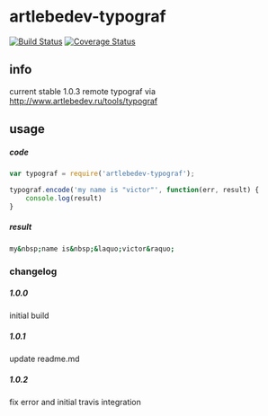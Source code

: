 # artlebedev-typograf

[![Build Status](https://travis-ci.org/spat-ne-hochu/artlebedev-typograf.svg?branch=master)](https://travis-ci.org/spat-ne-hochu/artlebedev-typograf)
[![Coverage Status](https://coveralls.io/repos/spat-ne-hochu/artlebedev-typograf/badge.svg?branch=master&service=github)](https://coveralls.io/github/spat-ne-hochu/artlebedev-typograf?branch=master)

## info
    
current stable 1.0.3
remote typograf via <http://www.artlebedev.ru/tools/typograf>

## usage

##### code

```javascript
var typograf = require('artlebedev-typograf');

typograf.encode('my name is "victor"', function(err, result) {
    console.log(result)
}
```

##### result

```bash
my&nbsp;name is&nbsp;&laquo;victor&raquo;
```

### changelog
##### 1.0.0
initial build
##### 1.0.1
update readme.md
##### 1.0.2
fix error and initial travis integration
